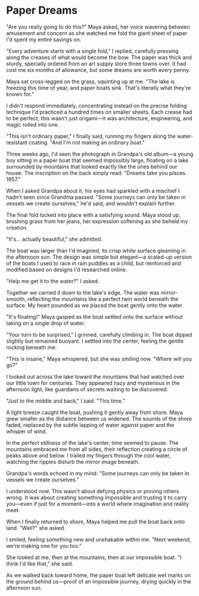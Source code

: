 # Paper Dreams

"Are you really going to do this?" Maya asked, her voice wavering between amusement and concern as she watched me fold the giant sheet of paper I'd spent my entire savings on.

"Every adventure starts with a single fold," I replied, carefully pressing along the creases of what would become the bow. The paper was thick and sturdy, specially ordered from an art supply store three towns over. It had cost me six months of allowance, but some dreams are worth every penny.

Maya sat cross-legged on the grass, squinting up at me. "The lake is freezing this time of year, and paper boats sink. That's literally what they're known for."

I didn't respond immediately, concentrating instead on the precise folding technique I'd practiced a hundred times on smaller sheets. Each crease had to be perfect; this wasn't just origami—it was architecture, engineering, and magic rolled into one.

"This isn't ordinary paper," I finally said, running my fingers along the water-resistant coating. "And I'm not making an ordinary boat."

Three weeks ago, I'd seen the photograph in Grandpa's old album—a young boy sitting in a paper boat that seemed impossibly large, floating on a lake surrounded by mountains that looked exactly like the ones behind our house. The inscription on the back simply read: "Dreams take you places. 1957."

When I asked Grandpa about it, his eyes had sparkled with a mischief I hadn't seen since Grandma passed. "Some journeys can only be taken in vessels we create ourselves," he'd said, and wouldn't explain further.

The final fold locked into place with a satisfying sound. Maya stood up, brushing grass from her jeans, her expression softening as she beheld my creation.

"It's... actually beautiful," she admitted.

The boat was larger than I'd imagined, its crisp white surface gleaming in the afternoon sun. The design was simple but elegant—a scaled-up version of the boats I used to race in rain puddles as a child, but reinforced and modified based on designs I'd researched online.

"Help me get it to the water?" I asked.

Together we carried it down to the lake's edge. The water was mirror-smooth, reflecting the mountains like a perfect twin world beneath the surface. My heart pounded as we placed the boat gently onto the water.

"It's floating!" Maya gasped as the boat settled onto the surface without taking on a single drop of water.

"Your turn to be surprised," I grinned, carefully climbing in. The boat dipped slightly but remained buoyant. I settled into the center, feeling the gentle rocking beneath me.

"This is insane," Maya whispered, but she was smiling now. "Where will you go?"

I looked out across the lake toward the mountains that had watched over our little town for centuries. They appeared hazy and mysterious in the afternoon light, like guardians of secrets waiting to be discovered.

"Just to the middle and back," I said. "This time."

A light breeze caught the boat, pushing it gently away from shore. Maya grew smaller as the distance between us widened. The sounds of the shore faded, replaced by the subtle lapping of water against paper and the whisper of wind.

In the perfect stillness of the lake's center, time seemed to pause. The mountains embraced me from all sides, their reflection creating a circle of peaks above and below. I trailed my fingers through the cool water, watching the ripples disturb the mirror image beneath.

Grandpa's words echoed in my mind: "Some journeys can only be taken in vessels we create ourselves."

I understood now. This wasn't about defying physics or proving others wrong. It was about creating something impossible and trusting it to carry you—even if just for a moment—into a world where imagination and reality meet.

When I finally returned to shore, Maya helped me pull the boat back onto land. "Well?" she asked.

I smiled, feeling something new and unshakable within me. "Next weekend, we're making one for you too."

She looked at me, then at the mountains, then at our impossible boat. "I think I'd like that," she said.

As we walked back toward home, the paper boat left delicate wet marks on the ground behind us—proof of an impossible journey, drying quickly in the afternoon sun.